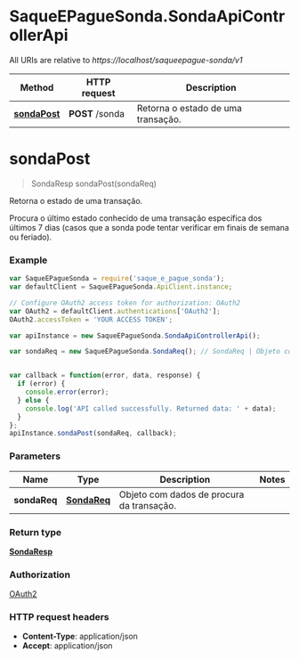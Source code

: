 # SaqueEPagueSonda.SondaApiControllerApi

All URIs are relative to *https://localhost/saqueepague-sonda/v1*

Method | HTTP request | Description
------------- | ------------- | -------------
[**sondaPost**](SondaApiControllerApi.md#sondaPost) | **POST** /sonda | Retorna o estado de uma transação.


<a name="sondaPost"></a>
# **sondaPost**
> SondaResp sondaPost(sondaReq)

Retorna o estado de uma transação.

Procura o último estado conhecido de uma transação específica dos últimos 7 dias (casos que a sonda pode tentar verificar em finais de semana ou feriado).

### Example
```javascript
var SaqueEPagueSonda = require('saque_e_pague_sonda');
var defaultClient = SaqueEPagueSonda.ApiClient.instance;

// Configure OAuth2 access token for authorization: OAuth2
var OAuth2 = defaultClient.authentications['OAuth2'];
OAuth2.accessToken = 'YOUR ACCESS TOKEN';

var apiInstance = new SaqueEPagueSonda.SondaApiControllerApi();

var sondaReq = new SaqueEPagueSonda.SondaReq(); // SondaReq | Objeto com dados de procura da transação.


var callback = function(error, data, response) {
  if (error) {
    console.error(error);
  } else {
    console.log('API called successfully. Returned data: ' + data);
  }
};
apiInstance.sondaPost(sondaReq, callback);
```

### Parameters

Name | Type | Description  | Notes
------------- | ------------- | ------------- | -------------
 **sondaReq** | [**SondaReq**](SondaReq.md)| Objeto com dados de procura da transação. | 

### Return type

[**SondaResp**](SondaResp.md)

### Authorization

[OAuth2](../README.md#OAuth2)

### HTTP request headers

 - **Content-Type**: application/json
 - **Accept**: application/json


